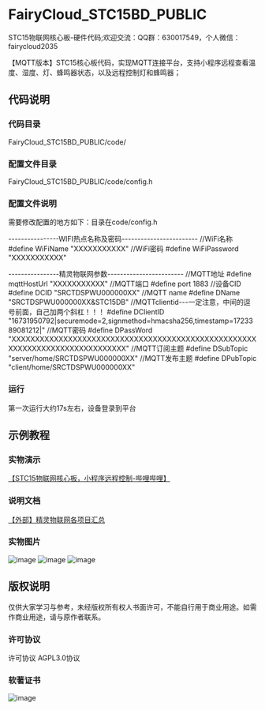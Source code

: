 # FairyCloud_STC15BD_PUBLIC
STC15物联网核心板-硬件代码;欢迎交流：QQ群：630017549，个人微信：fairycloud2035


【MQTT版本】STC15核心板代码，实现MQTT连接平台，支持小程序远程查看温度、湿度、灯、蜂鸣器状态，以及远程控制灯和蜂鸣器；


## 代码说明
### 代码目录
FairyCloud_STC15BD_PUBLIC/code/


### 配置文件目录
FairyCloud_STC15BD_PUBLIC/code/config.h


### 配置文件说明
需要修改配置的地方如下：目录在code/config.h

----------------WIFI热点名称及密码------------------------
//WiFi名称
#define WiFiName "XXXXXXXXXXX"
//WiFi密码
#define WiFiPassword "XXXXXXXXXXX"

----------------精灵物联网参数------------------------
//MQTT地址
#define mqttHostUrl "XXXXXXXXXXX"
//MQTT端口
#define port 1883
//设备CID
#define DCID "SRCTDSPWU000000XX"
//MQTT name
#define DName "SRCTDSPWU000000XX&STC15DB"
//MQTTclientid---一定注意，中间的逗号前面，自己加两个斜杠！！！
#define DClientID "16731950792|securemode=2\,signmethod=hmacsha256\,timestamp=1723389081212|"
//MQTT密码
#define DPassWord "XXXXXXXXXXXXXXXXXXXXXXXXXXXXXXXXXXXXXXXXXXXXXXXXXXXXXXXXXXXXXXXXXXXXXXXXXXXXX"
//MQTT订阅主题
#define DSubTopic "server/home/SRCTDSPWU000000XX"
//MQTT发布主题
#define DPubTopic "client/home/SRCTDSPWU000000XX"


### 运行

第一次运行大约17s左右，设备登录到平台



## 示例教程

### 实物演示
[【STC15物联网核心板，小程序远程控制-哔哩哔哩】](https://b23.tv/LC0sZ2T)

### 说明文档
[【外部】精灵物联网各项目汇总](https://gv9jqt8gpcb.feishu.cn/docx/DAJGdExvZoZBA3xuAogc53ohnxg?from=from_copylink)

### 实物图片
![image](https://github.com/fairycloudpublic/FairyCloud_STC15BD_PUBLIC/blob/main/photo1.png)
![image](https://github.com/fairycloudpublic/FairyCloud_STC15BD_PUBLIC/blob/main/photo2.png)
![image](https://github.com/fairycloudpublic/FairyCloud_STC15BD_PUBLIC/blob/main/photo3.png)


## 版权说明
仅供大家学习与参考，未经版权所有权人书面许可，不能自行用于商业用途。如需作商业用途，请与原作者联系。

### 许可协议
许可协议 AGPL3.0协议

### 软著证书
![image](https://github.com/fairycloudpublic/FairyCloud_STC15BD_PUBLIC/blob/main/%E7%B2%BE%E7%81%B5%E7%89%A9%E8%81%94%E7%BD%91%E5%B9%B3%E5%8F%B0%E7%89%88%E6%9D%83.png)
